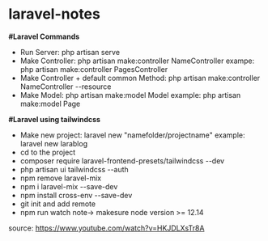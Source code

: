 # laravel-notes

**#Laravel Commands**
- Run Server: php artisan serve
- Make Controller: php artisan make:controller NameController
  exampe: php artisan make:controller PagesController
- Make Controller + default common Method: php artisan make:controller NameController --resource
- Make Model: php artisan make:model Model
  example: php artisan make:model Page

**#Laravel using tailwindcss**
- Make new project: laravel new "namefolder/projectname"
  example: laravel new larablog
- cd to the project
- composer require laravel-frontend-presets/tailwindcss --dev
- php artisan ui tailwindcss --auth
- npm remove laravel-mix
- npm i laravel-mix --save-dev
- npm install cross-env --save-dev
- git init and add remote
- npm run watch note-> makesure node version >= 12.14

source: https://www.youtube.com/watch?v=HKJDLXsTr8A
  
